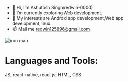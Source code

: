 - 👋 Hi, I’m Ashutosh Singh(redwin-0000)
- 🌱 I’m currently exploring Web development.
- 💞️ My interests are Android app development,Web app development,linux.
- 📫 Mail me redwin125896@gmail.com


![iron man](https://user-images.githubusercontent.com/109889191/187352432-b2623603-4fdd-40ea-8306-f2c816d43ea5.jpg)

# Languages and Tools:
JS,
react-native,
react js,
HTML,
CSS
